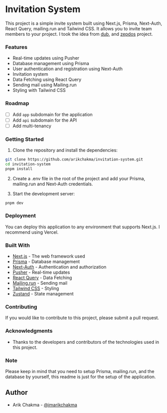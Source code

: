 # Invitation System

This project is a simple invite system built using Next.js, Prisma, Next-Auth, React Query, mailing.run and Tailwind CSS. It allows you to invite team members to your project. I took the idea from [dub](https://github.com/steven-tey/dub), and [zepdos](https://github.com/pingdotgg/zapdos) project.

### Features

- Real-time updates using Pusher
- Database management using Prisma
- User authentication and registration using Next-Auth
- Invitation system
- Data Fetching using React Query
- Sending mail using Mailing.run
- Styling with Tailwind CSS

### Roadmap

- [ ] Add `app` subdomain for the application
- [ ] Add `api` subdomain for the API
- [ ] Add multi-tenancy

### Getting Started

1. Clone the repository and install the dependencies:

```bash
git clone https://github.com/arikchakma/invitation-system.git
cd invitation-system
pnpm install
```

2. Create a .env file in the root of the project and add your Prisma, mailing.run and Next-Auth credentials.

3. Start the development server:

```bash
pnpm dev
```

### Deployment

You can deploy this application to any environment that supports Next.js. I recommend using Vercel.

### Built With

- [Next.js](https://nextjs.org) - The web framework used
- [Prisma](https://prisma.io) - Database management
- [Next-Auth](https://next-auth.js.org/) - Authentication and authorization
- [Pusher](https://pusher.com/) - Real-time updates
- [React Query](https://tanstack.com/query/latest) - Data Fetching
- [Mailing.run](https://www.mailing.run/) - Sending mail
- [Tailwind CSS](https://tailwindcss.com/) - Styling
- [Zustand](https://zustand-demo.pmnd.rs/) - State management

### Contributing

If you would like to contribute to this project, please submit a pull request.

### Acknowledgments

- Thanks to the developers and contributors of the technologies used in this project.

### Note

Please keep in mind that you need to setup Prisma, mailing.run, and the database by yourself, this readme is just for the setup of the application.

## Author

- Arik Chakma - [@imarikchakma](https://twitter.com/imarikchakma)
